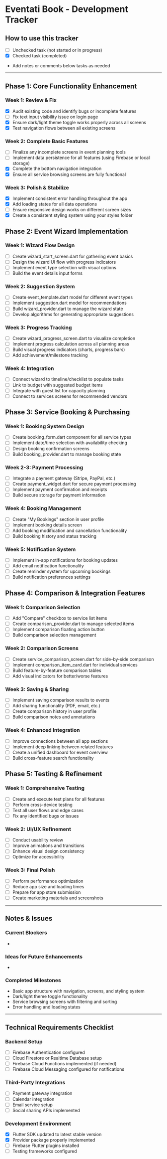 # Eventati Book - Development Tracker

## How to use this tracker
- [ ] Unchecked task (not started or in progress)
- [x] Checked task (completed)
- Add notes or comments below tasks as needed

---

## Phase 1: Core Functionality Enhancement

### Week 1: Review & Fix
- [x] Audit existing code and identify bugs or incomplete features
- [ ] Fix text input visibility issue on login page
- [x] Ensure dark/light theme toggle works properly across all screens
- [x] Test navigation flows between all existing screens

### Week 2: Complete Basic Features
- [ ] Finalize any incomplete screens in event planning tools
- [ ] Implement data persistence for all features (using Firebase or local storage)
- [x] Complete the bottom navigation integration
- [x] Ensure all service browsing screens are fully functional

### Week 3: Polish & Stabilize
- [x] Implement consistent error handling throughout the app
- [x] Add loading states for all data operations
- [ ] Ensure responsive design works on different screen sizes
- [x] Create a consistent styling system using your styles folder

## Phase 2: Event Wizard Implementation

### Week 1: Wizard Flow Design
- [ ] Create wizard_start_screen.dart for gathering event basics
- [ ] Design the wizard UI flow with progress indicators
- [ ] Implement event type selection with visual options
- [ ] Build the event details input forms

### Week 2: Suggestion System
- [ ] Create event_template.dart model for different event types
- [ ] Implement suggestion.dart model for recommendations
- [ ] Build wizard_provider.dart to manage the wizard state
- [ ] Develop algorithms for generating appropriate suggestions

### Week 3: Progress Tracking
- [ ] Create wizard_progress_screen.dart to visualize completion
- [ ] Implement progress calculation across all planning areas
- [ ] Build visual progress indicators (charts, progress bars)
- [ ] Add achievement/milestone tracking

### Week 4: Integration
- [ ] Connect wizard to timeline/checklist to populate tasks
- [ ] Link to budget with suggested budget items
- [ ] Integrate with guest list for capacity planning
- [ ] Connect to services screens for recommended vendors

## Phase 3: Service Booking & Purchasing

### Week 1: Booking System Design
- [ ] Create booking_form.dart component for all service types
- [ ] Implement date/time selection with availability checking
- [ ] Design booking confirmation screens
- [ ] Build booking_provider.dart to manage booking state

### Week 2-3: Payment Processing
- [ ] Integrate a payment gateway (Stripe, PayPal, etc.)
- [ ] Create payment_widget.dart for secure payment processing
- [ ] Implement payment confirmation and receipts
- [ ] Build secure storage for payment information

### Week 4: Booking Management
- [ ] Create "My Bookings" section in user profile
- [ ] Implement booking details screen
- [ ] Add booking modification and cancellation functionality
- [ ] Build booking history and status tracking

### Week 5: Notification System
- [ ] Implement in-app notifications for booking updates
- [ ] Add email notification functionality
- [ ] Create reminder system for upcoming bookings
- [ ] Build notification preferences settings

## Phase 4: Comparison & Integration Features

### Week 1: Comparison Selection
- [ ] Add "Compare" checkbox to service list items
- [ ] Create comparison_provider.dart to manage selected items
- [ ] Implement comparison floating action button
- [ ] Build comparison selection management

### Week 2: Comparison Screens
- [ ] Create service_comparison_screen.dart for side-by-side comparison
- [ ] Implement comparison_item_card.dart for individual services
- [ ] Build feature-by-feature comparison tables
- [ ] Add visual indicators for better/worse features

### Week 3: Saving & Sharing
- [ ] Implement saving comparison results to events
- [ ] Add sharing functionality (PDF, email, etc.)
- [ ] Create comparison history in user profile
- [ ] Build comparison notes and annotations

### Week 4: Enhanced Integration
- [ ] Improve connections between all app sections
- [ ] Implement deep linking between related features
- [ ] Create a unified dashboard for event overview
- [ ] Build cross-feature search functionality

## Phase 5: Testing & Refinement

### Week 1: Comprehensive Testing
- [ ] Create and execute test plans for all features
- [ ] Perform cross-device testing
- [ ] Test all user flows and edge cases
- [ ] Fix any identified bugs or issues

### Week 2: UI/UX Refinement
- [ ] Conduct usability review
- [ ] Improve animations and transitions
- [ ] Enhance visual design consistency
- [ ] Optimize for accessibility

### Week 3: Final Polish
- [ ] Perform performance optimization
- [ ] Reduce app size and loading times
- [ ] Prepare for app store submission
- [ ] Create marketing materials and screenshots

---

## Notes & Issues

### Current Blockers
-

### Ideas for Future Enhancements
-

### Completed Milestones
- Basic app structure with navigation, screens, and styling system
- Dark/light theme toggle functionality
- Service browsing screens with filtering and sorting
- Error handling and loading states

---

## Technical Requirements Checklist

### Backend Setup
- [ ] Firebase Authentication configured
- [ ] Cloud Firestore or Realtime Database setup
- [ ] Firebase Cloud Functions implemented (if needed)
- [ ] Firebase Cloud Messaging configured for notifications

### Third-Party Integrations
- [ ] Payment gateway integration
- [ ] Calendar integration
- [ ] Email service setup
- [ ] Social sharing APIs implemented

### Development Environment
- [x] Flutter SDK updated to latest stable version
- [x] Provider package properly implemented
- [ ] Firebase Flutter plugins installed
- [ ] Testing frameworks configured
